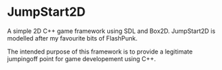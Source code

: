 JumpStart2D
=============

A simple 2D C++ game framework using SDL and Box2D. JumpStart2D is modelled after my favourite bits of FlashPunk.

The intended purpose of this framework is to provide a legitimate jumpingoff point for game developement using C++.